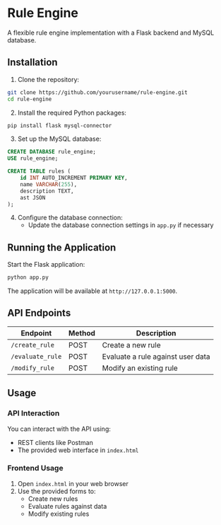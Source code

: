 # Rule Engine

A flexible rule engine implementation with a Flask backend and MySQL database.

## Installation

1. Clone the repository:
```bash
git clone https://github.com/yourusername/rule-engine.git
cd rule-engine
```

2. Install the required Python packages:
```bash
pip install flask mysql-connector
```

3. Set up the MySQL database:
```sql
CREATE DATABASE rule_engine;
USE rule_engine;

CREATE TABLE rules (
    id INT AUTO_INCREMENT PRIMARY KEY,
    name VARCHAR(255),
    description TEXT,
    ast JSON
);
```

4. Configure the database connection:
   - Update the database connection settings in `app.py` if necessary

## Running the Application

Start the Flask application:
```bash
python app.py
```

The application will be available at `http://127.0.0.1:5000`.

## API Endpoints

| Endpoint | Method | Description |
|----------|--------|-------------|
| `/create_rule` | POST | Create a new rule |
| `/evaluate_rule` | POST | Evaluate a rule against user data |
| `/modify_rule` | POST | Modify an existing rule |

## Usage

### API Interaction
You can interact with the API using:
- REST clients like Postman
- The provided web interface in `index.html`

### Frontend Usage
1. Open `index.html` in your web browser
2. Use the provided forms to:
   - Create new rules
   - Evaluate rules against data
   - Modify existing rules
